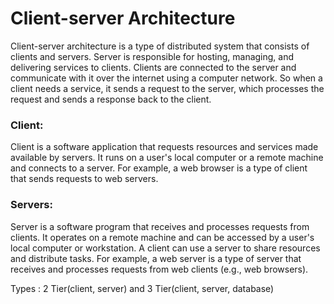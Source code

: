 # Client-server Architecture

Client-server architecture is a type of distributed system that consists of clients and servers. 
Server is responsible for hosting, managing, and delivering services to clients. 
Clients are connected to the server and communicate with it over the internet using a computer network. 
So when a client needs a service, it sends a request to the server, which processes the request and sends a response back to the client.


### Client: 
Client is a software application that requests resources and services made available by servers. 
It runs on a user's local computer or a remote machine and connects to a server. For example, a web browser is a type of client that sends requests to web servers.

### Servers:
Server is a software program that receives and processes requests from clients.
It operates on a remote machine and can be accessed by a user's local computer or workstation. A client can use a server to share resources and distribute tasks. For example, a web server is a type of server that receives and processes requests from web clients (e.g., web browsers).

Types : 
2 Tier(client, server) and 3 Tier(client, server, database)